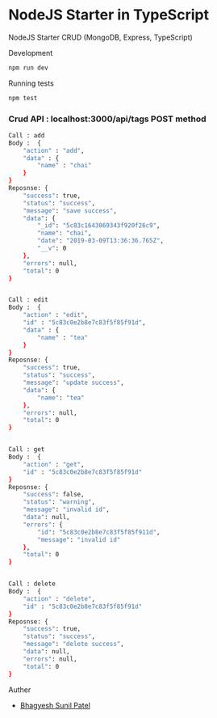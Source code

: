 # NodeJS Starter in TypeScript
NodeJS Starter CRUD (MongoDB, Express, TypeScript)

Development

```bash
npm run dev
```

Running tests

```bash
npm test
```

### Crud API : localhost:3000/api/tags POST method
```sh
Call : add
Body :  {
    "action" : "add",
    "data" : {
        "name" : "chai"
    }
}
Reposnse: {
    "success": true,
    "status": "success",
    "message": "save success",
    "data": {
        "_id": "5c83c1643069343f920f26c9",
        "name": "chai",
        "date": "2019-03-09T13:36:36.765Z",
        "__v": 0
    },
    "errors": null,
    "total": 0
}


Call : edit
Body :  {
    "action" : "edit",
    "id" : "5c83c0e2b8e7c83f5f85f91d",
    "data" : {
        "name" : "tea"
    }
}
Reposnse: {
    "success": true,
    "status": "success",
    "message": "update success",
    "data": {
        "name": "tea"
    },
    "errors": null,
    "total": 0
}


Call : get
Body :  {
    "action" : "get",
    "id" : "5c83c0e2b8e7c83f5f85f91d"
}
Reposnse: {
    "success": false,
    "status": "warning",
    "message": "invalid id",
    "data": null,
    "errors": {
        "id": "5c83c0e2b8e7c83f5f85f911d",
        "message": "invalid id"
    },
    "total": 0
}


Call : delete
Body :  {
    "action" : "delete",
    "id" : "5c83c0e2b8e7c83f5f85f91d"
}
Reposnse: {
    "success": true,
    "status": "success",
    "message": "delete success",
    "data": null,
    "errors": null,
    "total": 0
}
```


Auther

* [Bhagyesh Sunil Patel]


[//]: # (These are reference links used in the body of this note)

   [Bhagyesh Sunil Patel]: <https://github.com/uzrnem>

